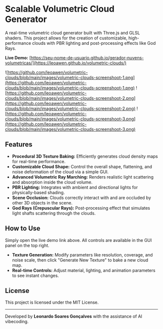 # Scalable Volumetric Cloud Generator

A real-time volumetric cloud generator built with Three.js and GLSL shaders. This project allows for the creation of customizable, high-performance clouds with PBR lighting and post-processing effects like God Rays.

**Live Demo:** [https://seu-nome-de-usuario.github.io/gerador-nuvens-volumetricas/](https://leoawen.github.io/volumetric-clouds/)

![https://github.com/leoawen/volumetric-clouds/blob/main/images/volumetric-clouds-screenshoot-1.png](https://github.com/leoawen/volumetric-clouds/blob/main/images/volumetric-clouds-screenshoot-1.png)
![https://github.com/leoawen/volumetric-clouds/blob/main/images/volumetric-clouds-screenshoot-2.png](https://github.com/leoawen/volumetric-clouds/blob/main/images/volumetric-clouds-screenshoot-2.png)
![https://github.com/leoawen/volumetric-clouds/blob/main/images/volumetric-clouds-screenshoot-3.png](https://github.com/leoawen/volumetric-clouds/blob/main/images/volumetric-clouds-screenshoot-3.png)


## Features

-   **Procedural 3D Texture Baking:** Efficiently generates cloud density maps for real-time performance.
-   **Customizable Cloud Shape:** Control the overall shape, flattening, and noise deformation of the cloud via a simple GUI.
-   **Advanced Volumetric Ray Marching:** Renders realistic light scattering and absorption inside the cloud volume.
-   **PBR Lighting:** Integrates with ambient and directional lights for physically-based shading.
-   **Scene Occlusion:** Clouds correctly interact with and are occluded by other 3D objects in the scene.
-   **God Rays (Crepuscular Rays):** Post-processing effect that simulates light shafts scattering through the clouds.

## How to Use

Simply open the live demo link above. All controls are available in the GUI panel on the top right.

-   **Texture Generation:** Modify parameters like resolution, coverage, and noise scale, then click "Generate New Texture" to bake a new cloud map.
-   **Real-time Controls:** Adjust material, lighting, and animation parameters to see instant changes.

## License

This project is licensed under the MIT License.

---

Developed by **Leonardo Soares Gonçalves** with the assistance of AI vibecoding.
